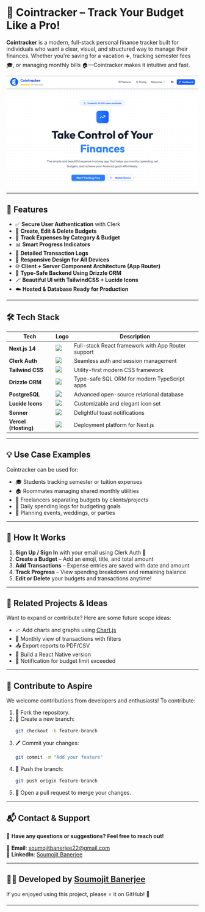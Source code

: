 # 💸 Cointracker – Track Your Budget Like a Pro!

**Cointracker** is a modern, full-stack personal finance tracker built for individuals who want a clear, visual, and structured way to manage their finances. Whether you're saving for a vacation ✈️, tracking semester fees 🎓, or managing monthly bills 🏠—Cointracker makes it intuitive and fast.

![Cointracker Banner](https://github.com/soumojit622/Cointracker/blob/master/public/banner.png)

---

## 🚀 Features

- ✅ **Secure User Authentication** with Clerk
- 📁 **Create, Edit & Delete Budgets**
- 💸 **Track Expenses by Category & Budget**
- 📊 **Smart Progress Indicators**
- 🧾 **Detailed Transaction Logs**
- 📱 **Responsive Design for All Devices**
- 🌐 **Client + Server Component Architecture (App Router)**
- 🧠 **Type-Safe Backend Using Drizzle ORM**
- 🪄 **Beautiful UI with TailwindCSS + Lucide Icons**
- ☁️ **Hosted & Database Ready for Production**

---

## 🛠️ Tech Stack

| Tech                | Logo                                                                 | Description                                             |
|---------------------|----------------------------------------------------------------------|---------------------------------------------------------|
| **Next.js 14**      | <img src="https://raw.githubusercontent.com/vercel/next.js/canary/examples/blog-starter/public/favicon/android-chrome-192x192.png" width="28"/> | Full-stack React framework with App Router support     |
| **Clerk Auth**      | <img src="https://avatars.githubusercontent.com/u/76118206?s=200&v=4" width="28"/> | Seamless auth and session management                   |
| **Tailwind CSS**    | <img src="https://raw.githubusercontent.com/tailwindlabs/tailwindcss/HEAD/.github/logo-light.svg" width="28"/> | Utility-first modern CSS framework                     |
| **Drizzle ORM**     | <img src="https://raw.githubusercontent.com/drizzle-team/branding/main/drizzle.svg" width="28"/> | Type-safe SQL ORM for modern TypeScript apps           |
| **PostgreSQL**      | <img src="https://cdn.jsdelivr.net/gh/devicons/devicon/icons/postgresql/postgresql-original.svg" width="28"/> | Advanced open-source relational database               |
| **Lucide Icons**    | <img src="https://lucide.dev/logo.svg" width="28"/> | Customizable and elegant icon set                      |
| **Sonner**          | <img src="https://sonner.emilkowal.ski/favicon.ico" width="24"/>       | Delightful toast notifications                         |
| **Vercel (Hosting)**| <img src="https://assets.vercel.com/image/upload/v1662130559/front/favicon/vercel/favicon.ico" width="28"/> | Deployment platform for Next.js                        |

---

## 💡 Use Case Examples

Cointracker can be used for:

- 🎓 Students tracking semester or tuition expenses
- 🏠 Roommates managing shared monthly utilities
- 💼 Freelancers separating budgets by clients/projects
- 📅 Daily spending logs for budgeting goals
- 🎁 Planning events, weddings, or parties

---

## 📌 How It Works

1. **Sign Up / Sign In** with your email using Clerk Auth 🔐  
2. **Create a Budget** – Add an emoji, title, and total amount  
3. **Add Transactions** – Expense entries are saved with date and amount  
4. **Track Progress** – View spending breakdown and remaining balance  
5. **Edit or Delete** your budgets and transactions anytime!

---

## 🌟 Related Projects & Ideas

Want to expand or contribute? Here are some future scope ideas:

- 📈 Add charts and graphs using [Chart.js](https://www.chartjs.org/)
- 📆 Monthly view of transactions with filters
- 📤 Export reports to PDF/CSV
- 📱 Build a React Native version
- 🔔 Notification for budget limit exceeded

---

## 💬 **Contribute to Aspire**  

We welcome contributions from developers and enthusiasts! To contribute:  

1. 🍴 Fork the repository.
2. 🌿 Create a new branch:
    ```bash
    git checkout -b feature-branch
    ```
3. 🖊️ Commit your changes:
    ```bash
    git commit -m "Add your feature"
    ```
4. 🚀 Push the branch:
    ```bash
    git push origin feature-branch
    ```
5. 🔀 Open a pull request to merge your changes.

---

## 📬 **Contact & Support**  

💬 **Have any questions or suggestions? Feel free to reach out!**  

📧 **Email**: [soumojitbanerjee22@gmail.com](mailto:soumojitbanerjee22@gmail.com)  
🔗 **LinkedIn**: [Soumojit Banerjee](https://www.linkedin.com/in/soumojit-banerjee-4914b3228/)  

---

## 👨‍💻 **Developed by [Soumojit Banerjee](https://www.linkedin.com/in/soumojit-banerjee-4914b3228/)**  

If you enjoyed using this project, please ⭐ it on GitHub! 🌟  

---
